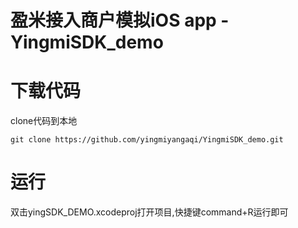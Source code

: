 盈米接入商户模拟iOS app - YingmiSDK_demo
=====================
# 下载代码
clone代码到本地
```
git clone https://github.com/yingmiyangaqi/YingmiSDK_demo.git
```
# 运行
双击yingSDK_DEMO.xcodeproj打开项目,快捷键command+R运行即可
